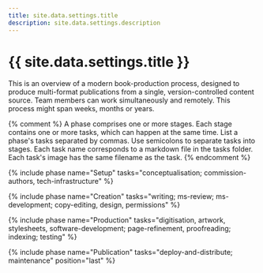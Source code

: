 ```yaml
---
title: site.data.settings.title
description: site.data.settings.description
---
```


# {{ site.data.settings.title }}

This is an overview of a modern book-production process, designed to produce multi-format publications from a single, version-controlled content source. Team members can work simultaneously and remotely. This process might span weeks, months or years.

{% comment %}
A phase comprises one or more stages. Each stage contains one or more tasks,
which can happen at the same time. List a phase's tasks separated by commas.
Use semicolons to separate tasks into stages.
Each task name corresponds to a markdown file in the tasks folder.
Each task's image has the same filename as the task.
{% endcomment %}

{% include phase
    name="Setup"
    tasks="conceptualisation; commission-authors, tech-infrastructure"
%}

{% include phase
    name="Creation"
    tasks="writing; ms-review; ms-development; copy-editing, design, permissions"
%}

{% include phase
    name="Production"
    tasks="digitisation, artwork, stylesheets, software-development; page-refinement, proofreading; indexing; testing"
%}

{% include phase
    name="Publication"
    tasks="deploy-and-distribute; maintenance"
    position="last"
%}
